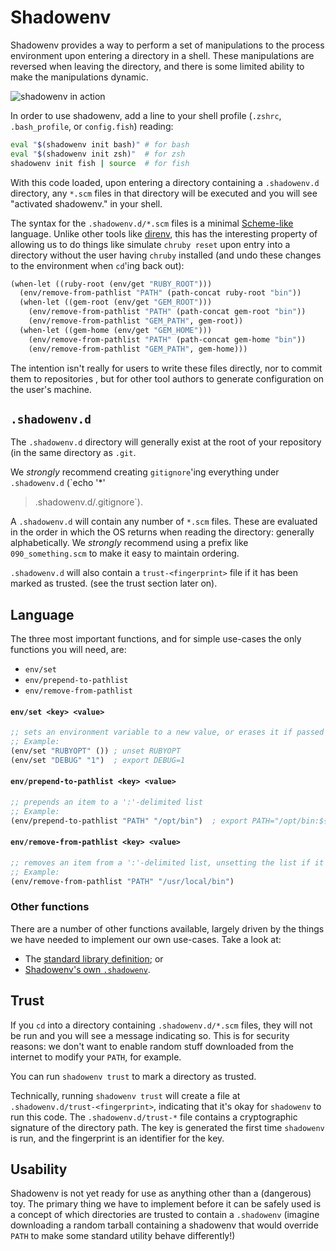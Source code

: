 # Shadowenv

Shadowenv provides a way to perform a set of manipulations to the process environment upon entering
a directory in a shell. These manipulations are reversed when leaving the directory, and there is
some limited ability to make the manipulations dynamic.

![shadowenv in action](https://burkelibbey.s3.amazonaws.com/shadowenv.gif)

In order to use shadowenv, add a line to your shell profile (`.zshrc`, `.bash_profile`, or
`config.fish`) reading:

```bash
eval "$(shadowenv init bash)" # for bash
eval "$(shadowenv init zsh)"  # for zsh
shadowenv init fish | source  # for fish
```

With this code loaded, upon entering a directory containing a `.shadowenv.d` directory,
any `*.scm` files in that directory will be executed and you will see "activated shadowenv." in your
shell.

The syntax for the `.shadowenv.d/*.scm` files is a minimal
[Scheme-like](https://en.wikipedia.org/wiki/Scheme_(programming_language)) language. Unlike other
tools like [direnv](https://direnv.net/), this has the interesting property of allowing us to do
things like simulate `chruby reset` upon entry into a directory without the user having `chruby`
installed (and undo these changes to the environment when `cd`'ing back out):

```scheme
(when-let ((ruby-root (env/get "RUBY_ROOT")))
  (env/remove-from-pathlist "PATH" (path-concat ruby-root "bin"))
  (when-let ((gem-root (env/get "GEM_ROOT")))
    (env/remove-from-pathlist "PATH" (path-concat gem-root "bin"))
    (env/remove-from-pathlist "GEM_PATH", gem-root))
  (when-let ((gem-home (env/get "GEM_HOME")))
    (env/remove-from-pathlist "PATH" (path-concat gem-home "bin"))
    (env/remove-from-pathlist "GEM_PATH", gem-home)))
```

The intention isn't really for users to write these files directly, nor to commit them to
repositories , but for other tool authors to generate configuration on the user's machine.

## `.shadowenv.d`

The `.shadowenv.d` directory will generally exist at the root of your repository (in the same
directory as `.git`.

We *strongly* recommend creating `gitignore`'ing everything under `.shadowenv.d` (`echo '*'
> .shadowenv.d/.gitignore`).

A `.shadowenv.d` will contain any number of `*.scm` files. These are evaluated in the order in which
the OS returns when reading the directory: generally alphabetically. We *strongly* recommend using
a prefix like `090_something.scm` to make it easy to maintain ordering.

`.shadowenv.d` will also contain a `trust-<fingerprint>` file if it has been marked as trusted. (see
the trust section later on).

## Language

The three most important functions, and for simple use-cases the only functions you will need, are:

* `env/set`
* `env/prepend-to-pathlist`
* `env/remove-from-pathlist`

#### `env/set <key> <value>`

```scheme
;; sets an environment variable to a new value, or erases it if passed `()`.
;; Example:
(env/set "RUBYOPT" ()) ; unset RUBYOPT
(env/set "DEBUG" "1")  ; export DEBUG=1
```

#### `env/prepend-to-pathlist <key> <value>`

```scheme
;; prepends an item to a ':'-delimited list
;; Example:
(env/prepend-to-pathlist "PATH" "/opt/bin")  ; export PATH="/opt/bin:${PATH}"
```

#### `env/remove-from-pathlist <key> <value>`

```scheme
;; removes an item from a ':'-delimited list, unsetting the list if it's the last item.
;; Example:
(env/remove-from-pathlist "PATH" "/usr/local/bin")
```

### Other functions

There are a number of other functions available, largely driven by the things we have needed to
implement our own use-cases. Take a look at:

* The [standard library
  definition](https://github.com/Shopify/shadowenv/blob/master/lib/shadowenv/lang/lib.rb); or
* [Shadowenv's own `.shadowenv`](https://github.com/Shopify/shadowenv/blob/master/.shadowenv).

## Trust

If you `cd` into a directory containing `.shadowenv.d/*.scm` files, they will not be run and you
will see a message indicating so. This is for security reasons: we don't want to enable random
stuff downloaded from the internet to modify your `PATH`, for example.

You can run `shadowenv trust` to mark a directory as trusted.

Technically, running `shadowenv trust` will create a file at `.shadowenv.d/trust-<fingerprint>`,
indicating that it's okay for `shadowenv` to run this code. The `.shadowenv.d/trust-*` file contains
a cryptographic signature of the directory path. The key is generated the first time `shadowenv` is
run, and the fingerprint is an identifier for the key.

## Usability

Shadowenv is not yet ready for use as anything other than a (dangerous) toy. The primary thing we
have to implement before it can be safely used is a concept of which directories are trusted to
contain a `.shadowenv` (imagine downloading a random tarball containing a shadowenv that would
override `PATH` to make some standard utility behave differently!)
